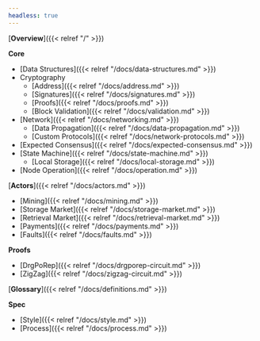```yaml
---
headless: true
---
```


[**Overview**]({{< relref "/" >}})

**Core**

* [Data Structures]({{< relref "/docs/data-structures.md" >}})
* Cryptography
  * [Address]({{< relref "/docs/address.md" >}})
  * [Signatures]({{< relref "/docs/signatures.md" >}})
  * [Proofs]({{< relref "/docs/proofs.md" >}})
  * [Block Validation]({{< relref "/docs/validation.md" >}})
* [Network]({{< relref "/docs/networking.md" >}})
  * [Data Propagation]({{< relref "/docs/data-propagation.md" >}})
  * [Custom Protocols]({{< relref "/docs/network-protocols.md" >}})
* [Expected Consensus]({{< relref "/docs/expected-consensus.md" >}})
* [State Machine]({{< relref "/docs/state-machine.md" >}})
  * [Local Storage]({{< relref "/docs/local-storage.md" >}})
* [Node Operation]({{< relref "/docs/operation.md" >}})

[**Actors**]({{< relref "/docs/actors.md" >}})

* [Mining]({{< relref "/docs/mining.md" >}})
* [Storage Market]({{< relref "/docs/storage-market.md" >}})
* [Retrieval Market]({{< relref "/docs/retrieval-market.md" >}})
* [Payments]({{< relref "/docs/payments.md" >}})
* [Faults]({{< relref "/docs/faults.md" >}})

**Proofs**

* [DrgPoRep]({{< relref "/docs/drgporep-circuit.md" >}})
* [ZigZag]({{< relref "/docs/zigzag-circuit.md" >}})

[**Glossary**]({{< relref "/docs/definitions.md" >}})

**Spec**

* [Style]({{< relref "/docs/style.md" >}})
* [Process]({{< relref "/docs/process.md" >}})
